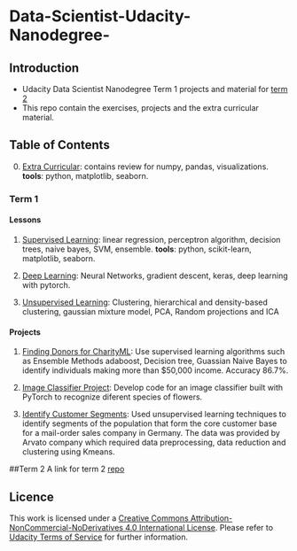 # Data-Scientist-Udacity-Nanodegree-

## Introduction
* Udacity Data Scientist Nanodegree Term 1 projects and material
for [term 2](https://github.com/nesreensada/Data-Scientist-Udacity-Nanodegree-Term2)
* This repo contain the exercises, projects and the extra curricular material.

## Table of Contents
0. [Extra Curricular](https://github.com/nesreensada/Data-Scientist-Udacity-Nanodegree-/tree/master/Extra%20Curricular): contains review for numpy, pandas, visualizations. **tools**: python, matplotlib, seaborn.

### Term 1

#### Lessons 
1. [Supervised Learning](https://github.com/nesreensada/Data-Scientist-Udacity-Nanodegree-/tree/master/Supervised%20learning): linear regression, perceptron algorithm, decision trees, naive bayes, SVM, ensemble. **tools**: python, scikit-learn, matplotlib, seaborn.

2. [Deep Learning](https://github.com/nesreensada/Data-Scientist-Udacity-Nanodegree-/tree/master/Deep%20learning): Neural Networks, gradient descent, keras, deep learning with pytorch.

3. [Unsupervised Learning](https://github.com/nesreensada/Data-Scientist-Udacity-Nanodegree-/tree/master/Unsupervised%20Learning): Clustering, hierarchical and density-based clustering, gaussian mixture model, PCA, Random projections and ICA

#### Projects
1. [Finding Donors for CharityML](https://github.com/nesreensada/Data-Scientist-Udacity-Nanodegree-/tree/master/projects/p1_charityml): Use supervised learning algorithms such as Ensemble Methods adaboost, Decision tree, Guassian Naive Bayes to identify individuals making more than $50,000 income. Accuracy 86.7%.

2. [Image Classifier Project](https://github.com/nesreensada/Data-Scientist-Udacity-Nanodegree-/tree/master/projects/p2_image_classifier): Develop code for an image classifier built with PyTorch to recognize diferent species of flowers.

3. [Identify Customer Segments](https://github.com/nesreensada/Data-Scientist-Udacity-Nanodegree-/tree/master/projects/p3_identify_customers_clusters): Used unsupervised learning techniques to identify segments of the population that form the core customer base for a mail-order sales company in Germany. The data was provided by Arvato company which required data preprocessing, data reduction and clustering using Kmeans.

##Term 2
A link for term 2 [repo](https://github.com/nesreensada/Data-Scientist-Udacity-Nanodegree-Term2)
## Licence 
This work is licensed under a [Creative Commons Attribution-NonCommercial-NoDerivatives 4.0 International License](https://creativecommons.org/licenses/by-nc-nd/4.0/). Please refer to [Udacity Terms of Service](https://www.udacity.com/legal) for further information.

